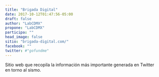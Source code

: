 ```yaml
---
title: "Brigada Digital"
date: 2017-10-12T01:47:56-05:00
draft: false
author: "LabCDMX"
propone: "LabCDMX"
participa: ""
head_image: false
sitio: "brigada-digital.com/"
facebook: ""
twitter: #"gofundme"
---
```

Sitio web que recopila la información más importante generada en Twitter en torno al sismo.
